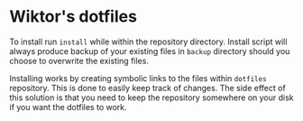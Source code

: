 # Wiktor's dotfiles

To install run `install` while within the repository directory.
Install script will always produce backup of your existing files in `backup`
directory should you choose to overwrite the existing files.



Installing works by creating symbolic links to the files within `dotfiles` repository.
This is done to easily keep track of changes. The side effect of this solution
is that you need to keep the repository somewhere on your disk if you want the
dotfiles to work.
